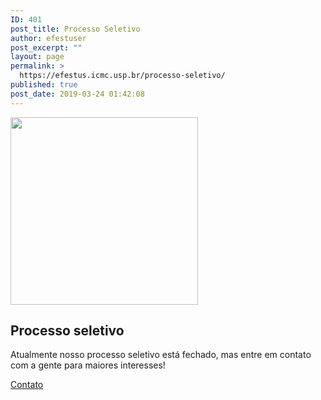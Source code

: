 ```yaml
---
ID: 401
post_title: Processo Seletivo
author: efestuser
post_excerpt: ""
layout: page
permalink: >
  https://efestus.icmc.usp.br/processo-seletivo/
published: true
post_date: 2019-03-24 01:42:08
---
```

<img width="300" height="300" src="http://efestus.icmc.usp.br/wp-content/uploads/2019/03/efestus.gif" alt="" />											
			<h2>Processo seletivo</h2>		
			<p>Atualmente nosso processo seletivo está fechado, mas entre em contato com a gente para maiores interesses!</p>		
			<a href="/contato" role="button">
						Contato
					</a>